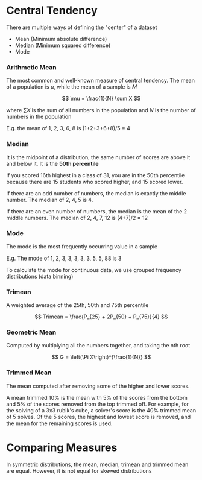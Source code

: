 # Central Tendency

There are multiple ways of defining the "center" of a dataset

- Mean (Minimum absolute difference)
- Median (Minimum squared difference)
- Mode

### Arithmetic Mean

The most common and well-known measure of central tendency. The mean of a population is $\mu$, while the mean of a sample is $M$

$$
\mu = \frac{1}{N} \sum X
$$

where $\sum X$ is the sum of all numbers in the population and $N$ is the number of numbers in the population

E.g. the mean of 1, 2, 3, 6, 8 is (1+2+3+6+8)/5 = 4

### Median

It is the midpoint of a distribution, the same number of scores are above it and below it. It is the **50th percentile**

If you scored 16th highest in a class of 31, you are in the 50th percentile because there are 15 students who scored higher, and 15 scored lower.

If there are an odd number of numbers, the median is exactly the middle number. The median of 2, 4, 5 is 4.

If there are an even number of numbers, the median is the mean of the 2 middle numbers. The median of 2, 4, 7, 12 is (4+7)/2 = 12

### Mode

The mode is the most frequently occurring value in a sample

E.g. The mode of 1, 2, 3, 3, 3, 3, 3, 5, 5, 88 is 3

To calculate the mode for continuous data, we use grouped frequency distributions (data binning)

### Trimean

A weighted average of the 25th, 50th and 75th percentile

$$
Trimean = \frac{P_{25} + 2P_{50} + P_{75}}{4}
$$

### Geometric Mean

Computed by multiplying all the numbers together, and taking the nth root

$$
G = \left(\Pi X\right)^{\frac{1}{N}}
$$

### Trimmed Mean

The mean computed after removing some of the higher and lower scores.

A mean trimmed 10% is the mean with 5% of the scores from the bottom and 5% of the scores removed from the top trimmed off. For example, for the solving of a 3x3 rubik's cube, a solver's score is the 40% trimmed mean of 5 solves. Of the 5 scores, the highest and lowest score is removed, and the mean for the remaining scores is used.

# Comparing Measures

In symmetric distributions, the mean, median, trimean and trimmed mean are equal. However, it is not equal for skewed distributions
